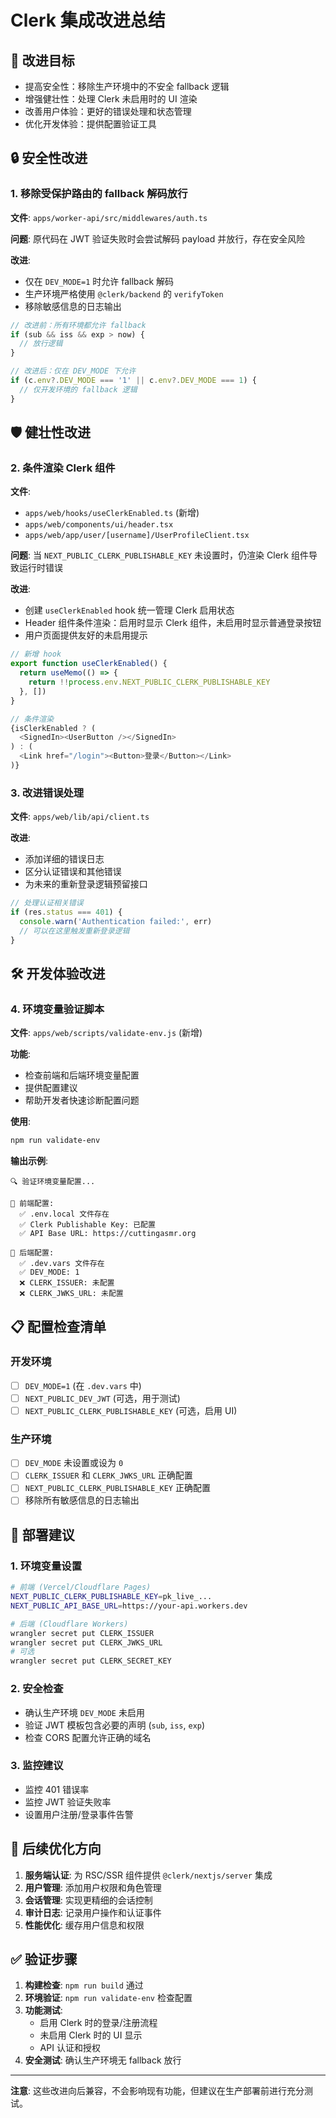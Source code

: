 # Clerk 集成改进总结

## 🎯 改进目标
- 提高安全性：移除生产环境中的不安全 fallback 逻辑
- 增强健壮性：处理 Clerk 未启用时的 UI 渲染
- 改善用户体验：更好的错误处理和状态管理
- 优化开发体验：提供配置验证工具

## 🔒 安全性改进

### 1. 移除受保护路由的 fallback 解码放行
**文件**: `apps/worker-api/src/middlewares/auth.ts`

**问题**: 原代码在 JWT 验证失败时会尝试解码 payload 并放行，存在安全风险

**改进**:
- 仅在 `DEV_MODE=1` 时允许 fallback 解码
- 生产环境严格使用 `@clerk/backend` 的 `verifyToken`
- 移除敏感信息的日志输出

```typescript
// 改进前：所有环境都允许 fallback
if (sub && iss && exp > now) {
  // 放行逻辑
}

// 改进后：仅在 DEV_MODE 下允许
if (c.env?.DEV_MODE === '1' || c.env?.DEV_MODE === 1) {
  // 仅开发环境的 fallback 逻辑
}
```

## 🛡️ 健壮性改进

### 2. 条件渲染 Clerk 组件
**文件**: 
- `apps/web/hooks/useClerkEnabled.ts` (新增)
- `apps/web/components/ui/header.tsx`
- `apps/web/app/user/[username]/UserProfileClient.tsx`

**问题**: 当 `NEXT_PUBLIC_CLERK_PUBLISHABLE_KEY` 未设置时，仍渲染 Clerk 组件导致运行时错误

**改进**:
- 创建 `useClerkEnabled` hook 统一管理 Clerk 启用状态
- Header 组件条件渲染：启用时显示 Clerk 组件，未启用时显示普通登录按钮
- 用户页面提供友好的未启用提示

```typescript
// 新增 hook
export function useClerkEnabled() {
  return useMemo(() => {
    return !!process.env.NEXT_PUBLIC_CLERK_PUBLISHABLE_KEY
  }, [])
}

// 条件渲染
{isClerkEnabled ? (
  <SignedIn><UserButton /></SignedIn>
) : (
  <Link href="/login"><Button>登录</Button></Link>
)}
```

### 3. 改进错误处理
**文件**: `apps/web/lib/api/client.ts`

**改进**:
- 添加详细的错误日志
- 区分认证错误和其他错误
- 为未来的重新登录逻辑预留接口

```typescript
// 处理认证相关错误
if (res.status === 401) {
  console.warn('Authentication failed:', err)
  // 可以在这里触发重新登录逻辑
}
```

## 🛠️ 开发体验改进

### 4. 环境变量验证脚本
**文件**: `apps/web/scripts/validate-env.js` (新增)

**功能**:
- 检查前端和后端环境变量配置
- 提供配置建议
- 帮助开发者快速诊断配置问题

**使用**:
```bash
npm run validate-env
```

**输出示例**:
```
🔍 验证环境变量配置...

📱 前端配置:
  ✅ .env.local 文件存在
  ✅ Clerk Publishable Key: 已配置
  ✅ API Base URL: https://cuttingasmr.org

🔧 后端配置:
  ✅ .dev.vars 文件存在
  ✅ DEV_MODE: 1
  ❌ CLERK_ISSUER: 未配置
  ❌ CLERK_JWKS_URL: 未配置
```

## 📋 配置检查清单

### 开发环境
- [ ] `DEV_MODE=1` (在 `.dev.vars` 中)
- [ ] `NEXT_PUBLIC_DEV_JWT` (可选，用于测试)
- [ ] `NEXT_PUBLIC_CLERK_PUBLISHABLE_KEY` (可选，启用 UI)

### 生产环境
- [ ] `DEV_MODE` 未设置或设为 `0`
- [ ] `CLERK_ISSUER` 和 `CLERK_JWKS_URL` 正确配置
- [ ] `NEXT_PUBLIC_CLERK_PUBLISHABLE_KEY` 正确配置
- [ ] 移除所有敏感信息的日志输出

## 🚀 部署建议

### 1. 环境变量设置
```bash
# 前端 (Vercel/Cloudflare Pages)
NEXT_PUBLIC_CLERK_PUBLISHABLE_KEY=pk_live_...
NEXT_PUBLIC_API_BASE_URL=https://your-api.workers.dev

# 后端 (Cloudflare Workers)
wrangler secret put CLERK_ISSUER
wrangler secret put CLERK_JWKS_URL
# 可选
wrangler secret put CLERK_SECRET_KEY
```

### 2. 安全检查
- 确认生产环境 `DEV_MODE` 未启用
- 验证 JWT 模板包含必要的声明 (`sub`, `iss`, `exp`)
- 检查 CORS 配置允许正确的域名

### 3. 监控建议
- 监控 401 错误率
- 监控 JWT 验证失败率
- 设置用户注册/登录事件告警

## 🔄 后续优化方向

1. **服务端认证**: 为 RSC/SSR 组件提供 `@clerk/nextjs/server` 集成
2. **用户管理**: 添加用户权限和角色管理
3. **会话管理**: 实现更精细的会话控制
4. **审计日志**: 记录用户操作和认证事件
5. **性能优化**: 缓存用户信息和权限

## ✅ 验证步骤

1. **构建检查**: `npm run build` 通过
2. **环境验证**: `npm run validate-env` 检查配置
3. **功能测试**: 
   - 启用 Clerk 时的登录/注册流程
   - 未启用 Clerk 时的 UI 显示
   - API 认证和授权
4. **安全测试**: 确认生产环境无 fallback 放行

---

**注意**: 这些改进向后兼容，不会影响现有功能，但建议在生产部署前进行充分测试。
